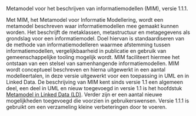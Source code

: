 Metamodel voor het beschrijven van informatiemodellen (MIM), versie 1.1.1.

Met MIM, het Metamodel voor Informatie Modellering, wordt een metamodel beschreven waar informatiemodellen mee gemaakt kunnen worden. Het beschrijft de metaklassen, metastructuur en metagegevens als grondslag voor een informatiemodel. Doel hiervan is standaardiseren van de methode van informatiemodelleren waarmee afstemming tussen informatiemodellen, vergelijkbaarheid in publicatie en gebruik van gemeenschappelijke tooling mogelijk wordt. MIM faciliteert hiermee het ontstaan van een stelsel van samenhangende informatiemodellen. MIM wordt conceptueel beschreven en hierna uitgewerkt in een aantal modelleertalen, in deze versie uitgewerkt voor een toepassing in UML en in Linked Data.
De beschrijving van MIM kent sinds versie 1.1 een algemeen deel, een deel in UML en nieuw toegevoegd in versie 1.1 is het hoofdstuk [Metamodel in Linked Data (LD)](#metamodel-in-linked-data-ld). Verder zijn er een aantal nieuwe mogelijkheden toegevoegd die voorzien in gebruikerswensen. 
Versie 1.1.1 is gebruikt om een verzameling kleine verbeteringen door te voeren.
